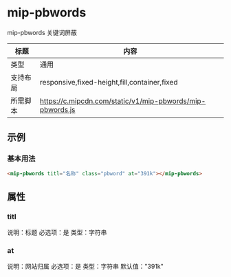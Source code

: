 # mip-pbwords

mip-pbwords 关键词屏蔽

标题|内容
----|----
类型|通用
支持布局|responsive,fixed-height,fill,container,fixed
所需脚本|https://c.mipcdn.com/static/v1/mip-pbwords/mip-pbwords.js

## 示例

### 基本用法
```html
<mip-pbwords titl="名称" class="pbword" at="391k"></mip-pbwords>
```

## 属性

### titl

说明：标题
必选项：是
类型：字符串

### at

说明：网站归属
必选项：是
类型：字符串
默认值："391k"
